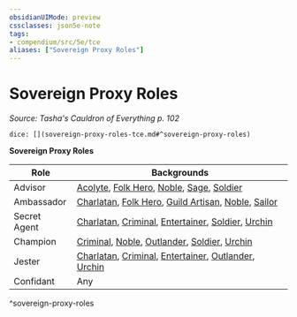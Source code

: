 ```yaml
---
obsidianUIMode: preview
cssclasses: json5e-note
tags:
- compendium/src/5e/tce
aliases: ["Sovereign Proxy Roles"]
---
```

# Sovereign Proxy Roles
*Source: Tasha's Cauldron of Everything p. 102* 

`dice: [](sovereign-proxy-roles-tce.md#^sovereign-proxy-roles)`

**Sovereign Proxy Roles**

| Role | Backgrounds |
|------|-------------|
| Advisor | [Acolyte](/2-Mechanics/CLI/backgrounds/acolyte.md), [Folk Hero](/2-Mechanics/CLI/backgrounds/folk-hero.md), [Noble](/2-Mechanics/CLI/backgrounds/noble.md), [Sage](/2-Mechanics/CLI/backgrounds/sage.md), [Soldier](/2-Mechanics/CLI/backgrounds/soldier.md) |
| Ambassador | [Charlatan](/2-Mechanics/CLI/backgrounds/charlatan.md), [Folk Hero](/2-Mechanics/CLI/backgrounds/folk-hero.md), [Guild Artisan](/2-Mechanics/CLI/backgrounds/guild-artisan.md), [Noble](/2-Mechanics/CLI/backgrounds/noble.md), [Sailor](/2-Mechanics/CLI/backgrounds/sailor.md) |
| Secret Agent | [Charlatan](/2-Mechanics/CLI/backgrounds/charlatan.md), [Criminal](/2-Mechanics/CLI/backgrounds/criminal.md), [Entertainer](/2-Mechanics/CLI/backgrounds/entertainer.md), [Soldier](/2-Mechanics/CLI/backgrounds/soldier.md), [Urchin](/2-Mechanics/CLI/backgrounds/urchin.md) |
| Champion | [Criminal](/2-Mechanics/CLI/backgrounds/criminal.md), [Noble](/2-Mechanics/CLI/backgrounds/noble.md), [Outlander](/2-Mechanics/CLI/backgrounds/outlander.md), [Soldier](/2-Mechanics/CLI/backgrounds/soldier.md), [Urchin](/2-Mechanics/CLI/backgrounds/urchin.md) |
| Jester | [Charlatan](/2-Mechanics/CLI/backgrounds/charlatan.md), [Criminal](/2-Mechanics/CLI/backgrounds/criminal.md), [Entertainer](/2-Mechanics/CLI/backgrounds/entertainer.md), [Outlander](/2-Mechanics/CLI/backgrounds/outlander.md), [Urchin](/2-Mechanics/CLI/backgrounds/urchin.md) |
| Confidant | Any |
^sovereign-proxy-roles